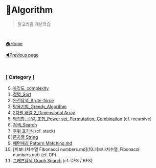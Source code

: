 # 🎲Algorithm

> 알고리즘 개념학습

<br>

[🏠Home](https://github.com/batboy118/Study_Note)

[◀Previous page ](../)

<br>

### [ Category ]

0. [복잡도_complexity](00.복잡도_complexity.md)
1. [정렬_Sort](01.정렬_Sort.md)
2. [완전탐색_Brute-force](02.완전탐색_Brute-force.md)
3. [탐욕기법_Greedy_Algorithm](03.탐욕기법_Greedy_Algorithm.md)
4. [2차원 배열 2_Dimensional Array](04.2차원_배열_2_Dimensional_Array.md)
5. [멱집합, 순열, 조합_Power set, Permutation, Combination](05.멱집합_순열_조합_Power_set_Permutation_Combination.md) (cf. recursive)
6. [검색_Search](06.검색_Search.md)
7. [후위 표기식](07.후위_표기식.md)  (cf. stack)
8. [문자열 String](08.문자열_String.md)
9. [패턴매칭 Pattern Matching.md](09.패턴매칭_Pattern_Matching.md)
10. [피보나치수열 Fibonacci numbers.md](10.피보나치수열_Fibonacci numbers.md) (cf. DP)
11. [그래프탐색 Graph Search](11.그래프탐색_GraphSearch.md)  (cf. DFS / BFS)
